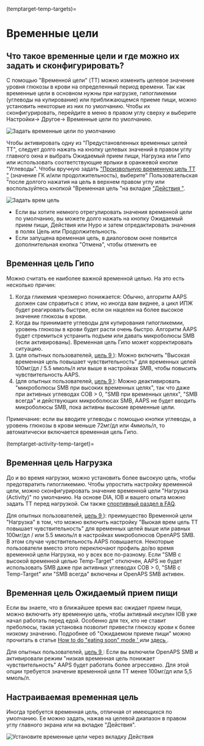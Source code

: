 (temptarget-temp-targets)=

# Временные цели

## Что такое временные цели и где можно их задать и сконфигурировать?

С помощью "Временной цели" (TT) можно изменить целевое значение уровня глюкозы в крови на определенный период времени. Так как временные цели в основном нужны при нагрузке, гипогликемии (углеводы на купирование) или приближающемся приеме пищи, можно установить некоторые из них по умолчанию. Чтобы их сконфигурировать, перейдите в меню в правом углу сверху и выберите Настройки-> Другое-> Временные цели по умолчанию.

![Задать временные цели по умолчанию](../images/TempTarget_Default.png)

Чтобы активировать одну из "Предустановленных временных целей TT", следует долго нажать на кнопку целевых значений в правом углу главного окна и выбрать Ожидаемый прием пищи, Нагрузка или Гипо или использовать соответствующие ярлыки в оранжевой кнопке "Углеводы". Чтобы вручную задать [ "Произвольную временную цель TT "](temptarget-custom-temp-target) (значение ГК и/или продолжительность), выберите" Пользовательская "после долгого нажатия на цель в верхнем правом углу или воспользуйтесь кнопкой "Временная цель "на вкладке ["Действия "](Config-Builder-actions).

![Задать врем цель](../images/TempTarget_Set2.png)

- Если вы хотите немного отрегулировать значения временной цели по умолчанию, вы можете долго нажать на кнопку Ожидаемый прием пищи, Действия или Hypo и затем отредактировать значения в полях Цель или Продолжительность.
- Если запущена временная цель, в диалоговом окне появится дополнительная кнопка "Отмена", чтобы отменить ее

## Временная цель Гипо 

Можно считать ее наиболее важной временной целью. На это есть несколько причин:

1. Когда гликемия чрезмерно понижается: Обычно, алгоритм AAPS должен сам справиться с этим, но иногда вам виднее, а цикл ИПЖ будет реагировать быстрее, если он нацелен на более высокое значение глюкозы в крови.
2. Когда вы принимаете углеводы для купирования гипогликемии, уровень глюкозы в крови будет расти очень быстро. Алгоритм AAPS будет стремиться устранить подъем или давать микроболюсы SMB (если активированы). Временная цель Гипо может корректировать ситуацию. 
3. (для опытных пользователей, [ цель 9 ](Objectives-objective-9-enabling-additional-oref1-features-for-daytime-use-such-as-super-micro-bolus-smb)): Можно включить "Высокая временная цель повышает чувствительность" для временных целей 100мг/дл / 5.5 ммоль/л или выше в настройках SMB, чтобы повысить чувствительность AAPS.
4. (для опытных пользователей, [ цель 9 ](Objectives-objective-9-enabling-additional-oref1-features-for-daytime-use-such-as-super-micro-bolus-smb)): Можно деактивировать "микроболюсы SMB при высоких временных целях", так что даже при активных углеводах COB > 0, "SMB при временных целях", "SMB всегда" и действующих микроболюсах SMB, AAPS не будет вводить микроболюсы SMB, пока активны высокие временные цели.

Примечание: если вы вводите углеводы с помощью кнопки углеводы, а уровень глюкозы в крови меньше 72мг/дл или 4ммоль/л, то автоматически включается временная цель Гипо.

(temptarget-activity-temp-target)=

## Временная цель Нагрузка

До и во время нагрузки, можно установить более высокую цель, чтобы предотвратить гипогликемию. Чтобы упростить настройку временной цели, можно сконфигурировать значение временной цели "Нагрузка (Activity)" по умолчанию. На основе DIA, IOB и вашего опыта можно задать TT перед нагрузкой. См также [спортивный раздел в FAQ](FAQ-sports).

Для опытных пользователей, [ цель 9 ](Objectives-objective-9-enabling-additional-oref1-features-for-daytime-use-such-as-super-micro-bolus-smb)): преимущество Временной цели "Нагрузка" в том, что можно включить настройку "Выокая врем цель TT повышает чувствительность" для временных целей выше или равных 100мг/дл / или 5.5 ммоль/л в настройках микроболюсов OpenAPS SMB. В этом случае чувствительность AAPS повышается. Некоторые пользователи вместо этого переключают профиль до/во время временной цели Нагрузка, но у всех все по-разному. Если "SMB с высокой временной целью Temp-Target" отключен, AAPS не будет использовать SMB даже при активных углеводах COB > 0, "SMB с Temp-Target" или "SMB всегда" включены и OpenAPS SMB активен.

## Временная цель Ожидаемый прием пищи

Если вы знаете, что в ближайшее время вас ожидает прием пищи, можно включить эту временную цель, чтобы активный инсулин IOB уже начал работать перед едой. Особенно для тех, кто не ставит преболюсы, такая установка позволит привести глюкозу крови к более низкому значению. Подробнее об "Ожидаемом приеме пищи" можно прочитать в статье [ How to do "eating soon" mode ' ](https://diyps.org/2015/03/26/how-to-do-eating-soon-mode-diyps-lessons-learned/) или [ здесь ](https://diyps.org/tag/eating-soon-mode/).

Для опытных пользователей, [ цель 9 ](Objectives-objective-9-enabling-additional-oref1-features-for-daytime-use-such-as-super-micro-bolus-smb): Если вы включили OpenAPS SMB и активировали режим "низкая временная цель понижает чувствительность" AAPS будет работать более агрессивно. Для этой опции требуется значение временной цели TT менее 100мг/дл или 5,5 ммоль/л.

## Настраиваемая временная цель

Иногда требуется временная цель, отличная от имеющихся по умолчанию. Ее можно задать, нажав на целевой диапазон в правом углу главного экрана или на вкладке "Действия".

![Установите временные цели через вкладку Действия](../images/TempTarget_ActionTab.png)